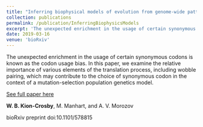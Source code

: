 ```yaml
---
title: "Inferring biophysical models of evolution from genome-wide patterns of codon usage"
collection: publications
permalink: /publication/InferringBiophysicsModels
excerpt: 'The unexpected enrichment in the usage of certain synonymous codons is known as the codon usage bias. In this paper, we examine the relative importance of various elements of the translation process, including wobble pairing, which may contribute to the choice of synonymous codon in the context of a mutation-selection population genetics model. '
date: 2019-03-16
venue: 'bioRxiv'
---
```


The unexpected enrichment in the usage of certain synonymous codons is known as the codon usage bias. In this paper, we examine the relative importance of various elements of the translation process, including wobble pairing, which may contribute to the choice of synonymous codon in the context of a mutation-selection population genetics model. 

[See full paper here](https://www.biorxiv.org/content/10.1101/578815v1)


**W. B. Kion-Crosby**, M. Manhart, and A. V. Morozov

bioRxiv preprint doi:10.1101/578815
